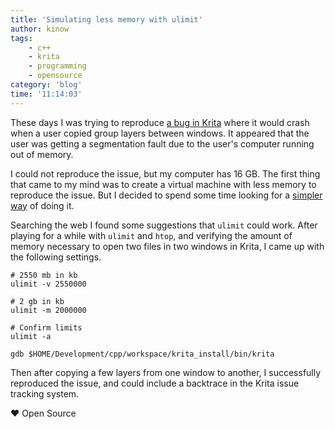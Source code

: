 ```yaml
---
title: 'Simulating less memory with ulimit'
author: kinow
tags:
    - c++
    - krita
    - programming
    - opensource
category: 'blog'
time: '11:14:03'
---
```


These days I was trying to reproduce [a bug in Krita](https://bugs.kde.org/show_bug.cgi?id=376382)
where it would crash when a user copied group layers between windows. It appeared that the user was
getting a segmentation fault due to the user's computer running out of memory.

I could not reproduce the issue, but my computer has 16 GB. The first thing that came to my mind was
to create a virtual machine with less memory to reproduce the issue. But I decided to spend some time
looking for a [simpler way](http://wiki.c2.com/?LazinessImpatienceHubris) of doing it.

Searching the web I found some suggestions that `ulimit` could work. After playing for a while with
`ulimit` and `htop`, and verifying the amount of memory necessary to open two files in two windows
in Krita, I came up with the following settings.

```shell
# 2550 mb in kb
ulimit -v 2550000

# 2 gb in kb
ulimit -m 2000000

# Confirm limits
ulimit -a

gdb $HOME/Development/cpp/workspace/krita_install/bin/krita
```

Then after copying a few layers from one window to another, I successfully reproduced the issue,
and could include a backtrace in the Krita issue tracking system.

&hearts; Open Source

